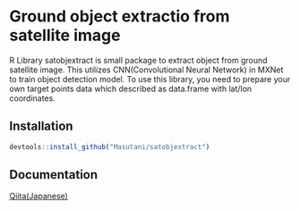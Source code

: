 
# Ground object extractio from satellite image

R Library satobjextract is small package to extract object from ground satellite image.
This utilizes CNN(Convolutional Neural Network) in MXNet to train object detection model.
To use this library, you need to prepare your own target points data which described as data.frame with lat/lon coordinates.
 
## Installation

```R
devtools::install_github("Masutani/satobjextract")
```

## Documentation

[Qiita(Japanese)](http://qiita.com/Masutani/items/09fc0b48418c7fb564bb)

